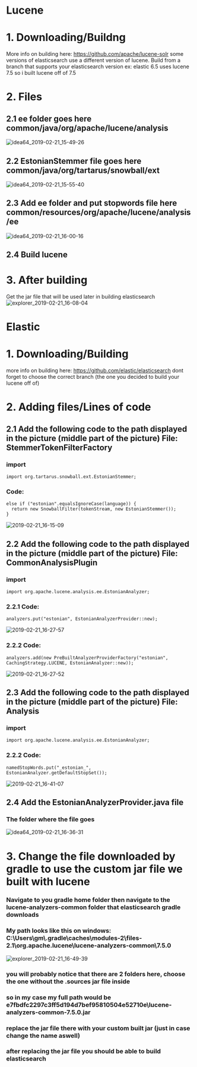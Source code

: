 # Lucene
# 1. Downloading/Buildng  
   More info on building here: https://github.com/apache/lucene-solr 
   some versions of elasticsearch use a different version of lucene. Build from a branch that supports your elasticsearch version
   ex: elastic 6.5 uses lucene 7.5 so i built lucene off of 7.5  
# 2. Files
## 2.1 ee folder goes here  common/java/org/apache/lucene/analysis
![idea64_2019-02-21_15-49-26](https://user-images.githubusercontent.com/14272566/53173692-d85e6980-35f0-11e9-8a82-58cc131e3c5d.png)  
## 2.2 EstonianStemmer file goes here  common/java/org/tartarus/snowball/ext
![idea64_2019-02-21_15-55-40](https://user-images.githubusercontent.com/14272566/53173855-296e5d80-35f1-11e9-8ee3-57dd36789416.png)  
## 2.3 Add ee folder and put stopwords file here  common/resources/org/apache/lucene/analysis/ee
![idea64_2019-02-21_16-00-16](https://user-images.githubusercontent.com/14272566/53174162-ce893600-35f1-11e9-834a-088f63e89e54.png)  
## 2.4 Build lucene  
# 3. After building
 Get the jar file that will be used later in building elasticsearch 
![explorer_2019-02-21_16-08-04](https://user-images.githubusercontent.com/14272566/53174638-f88f2800-35f2-11e9-97aa-e87646cd5579.png)
# Elastic
# 1. Downloading/Building 
  more info on building here: https://github.com/elastic/elasticsearch dont forget to choose the correct branch (the one you decided to       build your lucene off of)  
# 2. Adding files/Lines of code
## 2.1 Add the following code to the path displayed in the picture (middle part of the picture)  File: StemmerTokenFilterFactory
  ### import
  ```
  import org.tartarus.snowball.ext.EstonianStemmer;
  ```
  ### Code:
  ```
  else if ("estonian".equalsIgnoreCase(language)) {
    return new SnowballFilter(tokenStream, new EstonianStemmer());
  }
```
![2019-02-21_16-15-09](https://user-images.githubusercontent.com/14272566/53175048-df3aab80-35f3-11e9-8b2a-0ef31628664f.png)
## 2.2 Add the following code to the path displayed in the picture (middle part of the picture)   File: CommonAnalysisPlugin
  ### import
  ```
  import org.apache.lucene.analysis.ee.EstonianAnalyzer;
  ```
  ### 2.2.1 Code:
  ```
  analyzers.put("estonian", EstonianAnalyzerProvider::new);
  ```
![2019-02-21_16-27-57](https://user-images.githubusercontent.com/14272566/53175921-abf91c00-35f5-11e9-9e3f-0d9298451469.png)  
### 2.2.2 Code:
```
analyzers.add(new PreBuiltAnalyzerProviderFactory("estonian", CachingStrategy.LUCENE, EstonianAnalyzer::new));
```
![2019-02-21_16-27-52](https://user-images.githubusercontent.com/14272566/53175930-b1eefd00-35f5-11e9-8447-8c038b16a8ce.png)  
## 2.3 Add the following code to the path displayed in the picture (middle part of the picture)   File: Analysis
 ### import
  ```
  import org.apache.lucene.analysis.ee.EstonianAnalyzer;
  ```
  ### 2.2.2 Code:
```
namedStopWords.put("_estonian_", EstonianAnalyzer.getDefaultStopSet());
```
![2019-02-21_16-41-07](https://user-images.githubusercontent.com/14272566/53176816-82d98b00-35f7-11e9-82c2-110164e445a0.png)  

## 2.4 Add the EstonianAnalyzerProvider.java file
  ### The folder where the file goes  
  ![idea64_2019-02-21_16-36-31](https://user-images.githubusercontent.com/14272566/53176506-e0210c80-35f6-11e9-8e2d-5af3dcda3f3e.png)  
# 3. Change the file downloaded by gradle to use the custom jar file we built with lucene
### Navigate to you gradle home folder then navigate to the lucene-analyzers-common folder that elasticsearch gradle downloads
### My path looks like this on windows: C:\Users\gm\\.gradle\caches\modules-2\files-2.1\org.apache.lucene\lucene-analyzers-common\7.5.0
![explorer_2019-02-21_16-49-39](https://user-images.githubusercontent.com/14272566/53177428-b49f2180-35f8-11e9-9ac3-a856f48ef2db.png)
### you will probably notice that there are 2 folders here, choose the one without the .sources jar file inside
### so in my case my full path would be e7fbdfc2297c3ff5d194d7bef95810504e52710e\lucene-analyzers-common-7.5.0.jar
### replace the jar file there with your custom built jar (just in case change the name aswell)
### after replacing the jar file you should be able to build elasticsearch 
